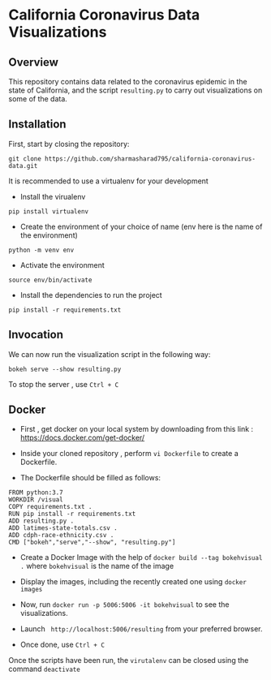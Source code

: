 # California Coronavirus Data Visualizations

## Overview
This repository contains data related to the coronavirus epidemic in the state of California, and the script ```resulting.py``` to carry out visualizations on some of the data.

## Installation
First, start by closing the repository:
```
git clone https://github.com/sharmasharad795/california-coronavirus-data.git
```
It is recommended to use a virtualenv for your development
- Install the virualenv
```
pip install virtualenv
```
- Create the environment of your choice of name (env here is the name of the environment)
```
python -m venv env 
```
- Activate the environment
```
source env/bin/activate
```
- Install the dependencies to run the project
```
pip install -r requirements.txt
```

## Invocation

We can now run the visualization script in the following way:

```
bokeh serve --show resulting.py
```
To stop the server , use ```Ctrl + C```

## Docker
- First , get docker on your local system by downloading from this link : https://docs.docker.com/get-docker/

- Inside your cloned repository , perform ```vi Dockerfile``` to create a Dockerfile.

- The Dockerfile should be filled as follows:

```
FROM python:3.7
WORKDIR /visual
COPY requirements.txt .
RUN pip install -r requirements.txt
ADD resulting.py .
ADD latimes-state-totals.csv .
ADD cdph-race-ethnicity.csv .
CMD ["bokeh","serve","--show", "resulting.py"]
```
- Create a Docker Image with the help of ```docker build --tag bokehvisual .``` where ```bokehvisual``` is the name of the image

- Display the images, including the recently created one using ```docker images```

- Now, run ```docker run -p 5006:5006 -it bokehvisual``` to see the visualizations.

- Launch ``` http://localhost:5006/resulting``` from your preferred browser.

- Once done, use ```Ctrl + C```

Once the scripts have been run, the ```virutalenv``` can be closed using the command ```deactivate```



